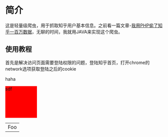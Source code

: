 # 简介

这是轻量级爬虫，用于抓取知乎用户基本信息。之前看一篇文章-[我用PHP偷了知乎一百万数据](https://news.cnblogs.com/n/526293/)，无聊的时间，我就用JAVA来实现这个爬虫。

##  使用教程

首先是解决访问页面需要登陆权限的问题，登陆知乎首页，打开chrome的network选项获取登陆之后的cookie

<p style = "align:center">
haha
</p>

<div style="width:100px;height:100px;background:red">
sdf
</div>

<table>
    <tr>
        <td>Foo</td>
    </tr>
</table>

